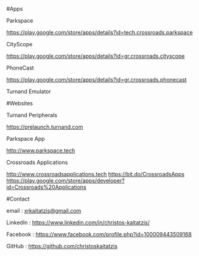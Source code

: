 #Apps

Parkspace

https://play.google.com/store/apps/details?id=tech.crossroads.parkspace

CityScope

https://play.google.com/store/apps/details?id=gr.crossroads.cityscope

PhoneCast

https://play.google.com/store/apps/details?id=gr.crossroads.phonecast

Turnand Emulator


#Websites

Turnand Peripherals 

https://prelaunch.turnand.com

Parkspace App

http://www.parkspace.tech

Crossroads Applications

http://www.crossroadsapplications.tech
https://bit.do/CrossroadsApps
https://play.google.com/store/apps/developer?id=Crossroads%20Applications


#Contact

email :  xrkaitatzis@gmail.com 

LinkedIn :  https://www.linkedin.com/in/christos-kaitatzis/

Facebook :  https://www.facebook.com/profile.php?id=100009443509168

GitHub :  https://github.com/christoskaitatzis






